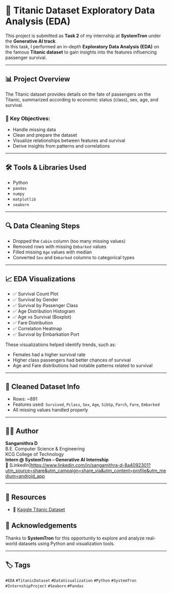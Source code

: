 # 🚢 Titanic Dataset Exploratory Data Analysis (EDA)

This project is submitted as **Task 2** of my internship at **SystemTron** under the **Generative AI track**.  
In this task, I performed an in-depth **Exploratory Data Analysis (EDA)** on the famous **Titanic dataset** to gain insights into the features influencing passenger survival.

---

## 📊 Project Overview

The Titanic dataset provides details on the fate of passengers on the Titanic, summarized according to economic status (class), sex, age, and survival.

### 📌 Key Objectives:
- Handle missing data
- Clean and prepare the dataset
- Visualize relationships between features and survival
- Derive insights from patterns and correlations

---

## 🛠️ Tools & Libraries Used

- Python
- `pandas`
- `numpy`
- `matplotlib`
- `seaborn`

---

## 🔍 Data Cleaning Steps

- Dropped the `Cabin` column (too many missing values)
- Removed rows with missing `Embarked` values
- Filled missing `Age` values with median
- Converted `Sex` and `Embarked` columns to categorical types

---

## 📈 EDA Visualizations

- ✅ Survival Count Plot  
- ✅ Survival by Gender  
- ✅ Survival by Passenger Class  
- ✅ Age Distribution Histogram  
- ✅ Age vs Survival (Boxplot)  
- ✅ Fare Distribution  
- ✅ Correlation Heatmap  
- ✅ Survival by Embarkation Port

These visualizations helped identify trends, such as:
- Females had a higher survival rate
- Higher class passengers had better chances of survival
- Age and Fare distributions had notable patterns related to survival

---

## 🧼 Cleaned Dataset Info

- Rows: ~891  
- Features used: `Survived`, `Pclass`, `Sex`, `Age`, `SibSp`, `Parch`, `Fare`, `Embarked`  
- All missing values handled properly

---

## 👩‍💻 Author

**Sangamithra D**  
B.E. Computer Science & Engineering  
KCG College of Technology  
**Intern @ SystemTron – Generative AI Internship**  
🔗 [LinkedIn]https://www.linkedin.com/in/sangamithra-d-8a4092301?utm_source=share&utm_campaign=share_via&utm_content=profile&utm_medium=android_app

---

## 📎 Resources

- 🔗 [Kaggle Titanic Dataset](https://www.kaggle.com/c/titanic)

## 🙏 Acknowledgements

Thanks to **SystemTron** for this opportunity to explore and analyze real-world datasets using Python and visualization tools.

---

## 🏷️ Tags

`#EDA` `#TitanicDataset` `#DataVisualization` `#Python` `#SystemTron` `#InternshipProject` `#Seaborn` `#Pandas`
